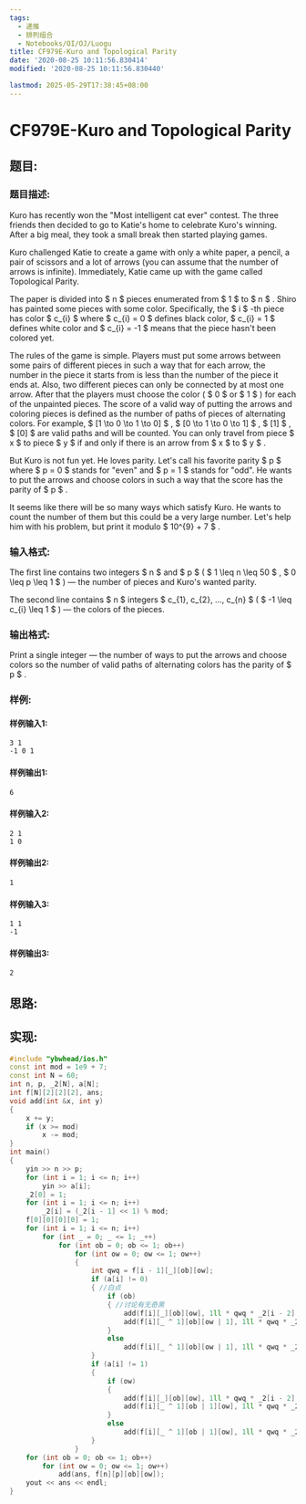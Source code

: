 ```yaml
---
tags: 
  - 递推
  - 排列组合
  - Notebooks/OI/OJ/Luogu
title: CF979E-Kuro and Topological Parity
date: '2020-08-25 10:11:56.830414'
modified: '2020-08-25 10:11:56.830440'

lastmod: 2025-05-29T17:38:45+08:00
---
```

# CF979E-Kuro and Topological Parity
## 题目:
### 题目描述:
Kuro has recently won the "Most intelligent cat ever" contest. The three friends then decided to go to Katie's home to celebrate Kuro's winning. After a big meal, they took a small break then started playing games.

Kuro challenged Katie to create a game with only a white paper, a pencil, a pair of scissors and a lot of arrows (you can assume that the number of arrows is infinite). Immediately, Katie came up with the game called Topological Parity.

The paper is divided into $ n $ pieces enumerated from $ 1 $ to $ n $ . Shiro has painted some pieces with some color. Specifically, the $ i $ -th piece has color $ c_{i} $ where $ c_{i} = 0 $ defines black color, $ c_{i} = 1 $ defines white color and $ c_{i} = -1 $ means that the piece hasn't been colored yet.

The rules of the game is simple. Players must put some arrows between some pairs of different pieces in such a way that for each arrow, the number in the piece it starts from is less than the number of the piece it ends at. Also, two different pieces can only be connected by at most one arrow. After that the players must choose the color ( $ 0 $ or $ 1 $ ) for each of the unpainted pieces. The score of a valid way of putting the arrows and coloring pieces is defined as the number of paths of pieces of alternating colors. For example, $ [1 \to 0 \to 1 \to 0] $ , $ [0 \to 1 \to 0 \to 1] $ , $ [1] $ , $ [0] $ are valid paths and will be counted. You can only travel from piece $ x $ to piece $ y $ if and only if there is an arrow from $ x $ to $ y $ .

But Kuro is not fun yet. He loves parity. Let's call his favorite parity $ p $ where $ p = 0 $ stands for "even" and $ p = 1 $ stands for "odd". He wants to put the arrows and choose colors in such a way that the score has the parity of $ p $ .

It seems like there will be so many ways which satisfy Kuro. He wants to count the number of them but this could be a very large number. Let's help him with his problem, but print it modulo $ 10^{9} + 7 $ .
### 输入格式:
The first line contains two integers $ n $ and $ p $ ( $ 1 \leq n \leq 50 $ , $ 0 \leq p \leq 1 $ ) — the number of pieces and Kuro's wanted parity.

The second line contains $ n $ integers $ c_{1}, c_{2}, ..., c_{n} $ ( $ -1 \leq c_{i} \leq 1 $ ) — the colors of the pieces.
### 输出格式:
Print a single integer — the number of ways to put the arrows and choose colors so the number of valid paths of alternating colors has the parity of $ p $ .
### 样例:
#### 样例输入1:
```
3 1
-1 0 1

```
#### 样例输出1:
```
6
```
#### 样例输入2:
```
2 1
1 0

```
#### 样例输出2:
```
1
```
#### 样例输入3:
```
1 1
-1

```
#### 样例输出3:
```
2
```
## 思路:

## 实现:
```cpp
#include "ybwhead/ios.h"
const int mod = 1e9 + 7;
const int N = 60;
int n, p, _2[N], a[N];
int f[N][2][2][2], ans;
void add(int &x, int y)
{
    x += y;
    if (x >= mod)
        x -= mod;
}
int main()
{
    yin >> n >> p;
    for (int i = 1; i <= n; i++)
        yin >> a[i];
    _2[0] = 1;
    for (int i = 1; i <= n; i++)
        _2[i] = (_2[i - 1] << 1) % mod;
    f[0][0][0][0] = 1;
    for (int i = 1; i <= n; i++)
        for (int _ = 0; _ <= 1; _++)
            for (int ob = 0; ob <= 1; ob++)
                for (int ow = 0; ow <= 1; ow++)
                {
                    int qwq = f[i - 1][_][ob][ow];
                    if (a[i] != 0)
                    { //白点
                        if (ob)
                        { //讨论有无奇黑
                            add(f[i][_][ob][ow], 1ll * qwq * _2[i - 2] % mod);
                            add(f[i][_ ^ 1][ob][ow | 1], 1ll * qwq * _2[i - 2] % mod);
                        }
                        else
                            add(f[i][_ ^ 1][ob][ow | 1], 1ll * qwq * _2[i - 1] % mod);
                    }
                    if (a[i] != 1)
                    {
                        if (ow)
                        {
                            add(f[i][_][ob][ow], 1ll * qwq * _2[i - 2] % mod);
                            add(f[i][_ ^ 1][ob | 1][ow], 1ll * qwq * _2[i - 2] % mod);
                        }
                        else
                            add(f[i][_ ^ 1][ob | 1][ow], 1ll * qwq * _2[i - 1] % mod);
                    }
                }
    for (int ob = 0; ob <= 1; ob++)
        for (int ow = 0; ow <= 1; ow++)
            add(ans, f[n][p][ob][ow]);
    yout << ans << endl;
}

```
